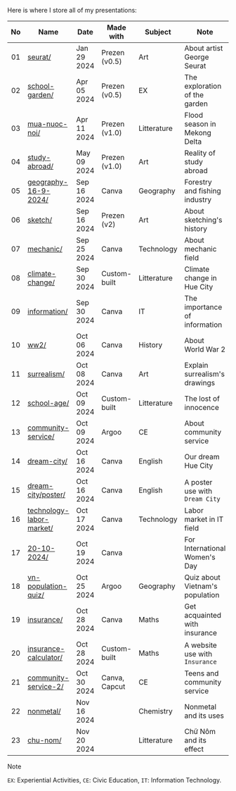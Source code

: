 Here is where I store all of my presentations:

| No | Name                                                                       | Date        | Made with     | Subject     | Note                           |
|:--:|----------------------------------------------------------------------------|-------------|---------------|-------------|--------------------------------|
| 01 | [seurat/](./presentations/2024/seurat/index.html)                               | Jan 29 2024 | Prezen (v0.5) | Art         | About artist George Seurat     |
| 02 | [school-garden/](./presentations/2024/school-garden/index.html)                 | Apr 05 2024 | Prezen (v0.5) | EX          | The exploration of the garden  |
| 03 | [mua-nuoc-noi/](./presentations/2024/mua-nuoc-noi/index.html)                   | Apr 11 2024 | Prezen (v1.0) | Litterature | Flood season in Mekong Delta   |
| 04 | [study-abroad/](./presentations/2024/study-abroad/index.html)                   | May 09 2024 | Prezen (v1.0) | Art         | Reality of study abroad        |
| 05 | [geography-16-9-2024/](./presentations/2024/geography-16-9-2024/index.html)     | Sep 16 2024 | Canva         | Geography   | Forestry and fishing industry  |
| 06 | [sketch/](./presentations/2024/sketch/index.html)                               | Sep 16 2024 | Prezen (v2)   | Art         | About sketching's history      |
| 07 | [mechanic/](./presentations/2024/mechanic/index.html)                           | Sep 25 2024 | Canva         | Technology  | About mechanic field           |
| 08 | [climate-change/](./presentations/2024/climate-change/index.html)               | Sep 30 2024 | Custom-built  | Litterature | Climate change in Hue City     |
| 09 | [information/](./presentations/2024/information/index.html)                     | Sep 30 2024 | Canva         | IT          | The importance of information  |
| 10 | [ww2/](./presentations/2024/ww2/index.html)                                     | Oct 06 2024 | Canva         | History     | About World War 2              |
| 11 | [surrealism/](./presentations/2024/surrealism/index.html)                       | Oct 08 2024 | Canva         | Art         | Explain surrealism's drawings  |
| 12 | [school-age/](./presentations/2024/school-age/index.html)                       | Oct 09 2024 | Custom-built  | Litterature | The lost of innocence          |
| 13 | [community-service/](./presentations/2024/community-service/index.html)         | Oct 09 2024 | Argoo         | CE          | About community service        |
| 14 | [dream-city/](./presentations/2024/dream-city/index.html)                       | Oct 16 2024 | Canva         | English     | Our dream Hue City             |
| 15 | [dream-city/poster/](./presentations/2024/dream-city/poster/index.html)         | Oct 16 2024 | Canva         | English     | A poster use with `Dream City` |
| 16 | [technology-labor-market/](./presentations/2024/technology-labor-market/index.html)| Oct 17 2024 | Canva      | Technology  | Labor market in IT field       |
| 17 | [20-10-2024/](./presentations/2024/20-10-2024/index.html)                       | Oct 19 2024 | Canva         |             | For International Women's Day  |
| 18 | [vn-population-quiz/](./presentations/2024/vn-population-quiz/index.html)       | Oct 25 2024 | Argoo         | Geography   | Quiz about Vietnam's population|
| 19 | [insurance/](./presentations/2024/insurance/index.html)                         | Oct 28 2024 | Canva         | Maths       | Get acquainted with insurance  |
| 20 | [insurance-calculator/](./presentations/2024/insurance-calculator/index.html)   | Oct 28 2024 | Custom-built  | Maths       | A website use with `Insurance` |
| 21 | [community-service-2/](./presentations/2024/community-service-2/index.html)     | Oct 30 2024 | Canva, Capcut | CE          | Teens and community service    |
| 22 | [nonmetal/](./presentations/2024/nonmetal/index.html)                           | Nov 16 2024 |               | Chemistry   | Nonmetal and its uses          |
| 23 | [chu-nom/](./presentations/2024/chu-nom/index.html)                             | Nov 20 2024 |               | Litterature | Chữ Nôm and its effect         |

> [!NOTE]
> `EX`: Experiential Activities, `CE`: Civic Education, `IT`: Information Technology.

